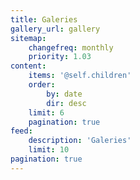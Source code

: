 ```yaml
---
title: Galeries
gallery_url: gallery
sitemap:
    changefreq: monthly
    priority: 1.03
content:
    items: '@self.children'
    order:
        by: date
        dir: desc
    limit: 6
    pagination: true
feed:
    description: 'Galeries'
    limit: 10
pagination: true
---
```


